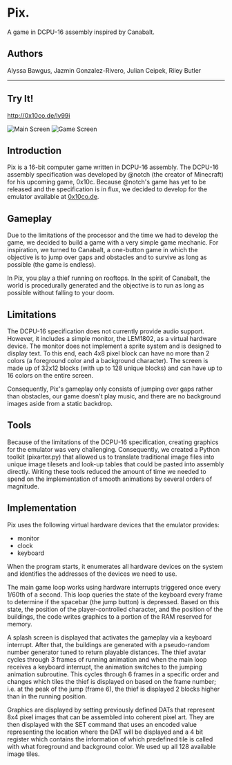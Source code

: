 # Pix.

A game in DCPU-16 assembly inspired by Canabalt.

## Authors
Alyssa Bawgus, Jazmin Gonzalez-Rivero, Julian Ceipek, Riley Butler

----------------------

## Try It!
http://0x10co.de/ly99i

![Main Screen](https://raw.github.com/ryla/pix/master/screenshots/PixMain.png "Title Screen")
![Game Screen](https://raw.github.com/ryla/pix/master/screenshots/Pix.png "Game Screen")


## Introduction

Pix is a 16-bit computer game written in DCPU-16 assembly. The DCPU-16 assembly specification was developed by @notch (the creator of Minecraft) for his upcoming game, 0x10c. Because @notch's game has yet to be released and the specification is in flux, we decided to develop for the emulator available at [0x10co.de](http://0x10co.de).


## Gameplay

Due to the limitations of the processor and the time we had to develop the game, we decided to build a game with a very simple game mechanic. For inspiration, we turned to Canabalt, a one-button game in which the objective is to jump over gaps and obstacles and to survive as long as possible (the game is endless).

In Pix, you play a thief running on rooftops. In the spirit of Canabalt, the world is procedurally generated and the objective is to run as long as possible without falling to your doom.


## Limitations

The DCPU-16 specification does not currently provide audio support. However, it includes a simple monitor, the LEM1802, as a virtual hardware device. The monitor does not implement a sprite system and is designed to display text. To this end, each 4x8 pixel block can have no more than 2 colors (a foreground color and a background character). The screen is made up of 32x12 blocks (with up to 128 unique blocks) and can have up to 16 colors on the entire screen.

Consequently, Pix's gameplay only consists of jumping over gaps rather than obstacles, our game doesn't play music, and there are no background images aside from a static backdrop.

## Tools

Because of the limitations of the DCPU-16 specification, creating graphics for the emulator was very challenging. Consequently, we created a Python toolkit (pixarter.py) that allowed us to translate traditional image files into unique image tilesets and look-up tables that could be pasted into assembly directly. Writing these tools reduced the amount of time we needed to spend on the implementation of smooth animations by several orders of magnitude.


## Implementation

Pix uses the following virtual hardware devices that the emulator provides:
+ monitor
+ clock
+ keyboard

When the program starts, it enumerates all hardware devices on the system and identifies the addresses of the devices we need to use. 

The main game loop works using hardware interrupts triggered once every 1/60th of a second. This loop queries the state of the keyboard every frame to determine if the spacebar (the jump button) is depressed. Based on this state, the position of the player-controlled character, and the position of the buildings, the code writes graphics to a portion of the RAM reserved for memory.

A splash screen is displayed that activates the gameplay via a keyboard interrupt. After that, the buildings are generated with a pseudo-random number generator tuned to return playable distances. The thief avatar cycles through 3 frames of running animation and when the main loop receives a keyboard interrupt, the animation switches to the jumping animation subroutine. This cycles through 6 frames in a specific order and changes which tiles the thief is displayed on based on the frame number; i.e. at the peak of the jump (frame 6), the thief is displayed 2 blocks higher than in the running position.

Graphics are displayed by setting previously defined DATs that represent 8x4 pixel images that can be assembled into coherent pixel art. They are then displayed with the SET command that uses an encoded value representing the location where the DAT will be displayed and a 4 bit register which contains the information of which predefined tile is called with what foreground and background color. We used up all 128 available image tiles.